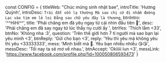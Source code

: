 const CONFIG = {
    titleWeb: "Chúc mừng sinh nhật bae",
    introTitle: 'Hương Quỳnh',
    introDesc: `Trái đất vốn lạ thường
    Mà sao chị cứ đi nhầm đường
    Lạc vào tim em lẻ loi
    Đằng sau chữ yêu đây là thương`,
    btnIntro: '^^HiHi^^',
    title: 'Phải chăng em đã yêu ngay từ cái nhìn đầu tiên 🥰',
    desc: 'Phải chăng em đã say ngay từ lúc thấy nụ cười ấy ',
    btnYes: 'Thích lắm <33',
    btnNo: 'Không nha :3',
    question: 'Trên thế giới hơn 7 tỉ người mà sao bạn lại yêu mình <3',
    btnReply: 'Gửi cho bạn <3',
    reply: 'Yêu thì yêu mà không yêu thì yêu <33333333',
    mess: 'Mình biết mà 🥰. Yêu bạn nhiều nhiều 😘😘',
    messDesc: 'Tối nay ta sẽ mơ về nhau.',
    btnAccept: 'Okiiiii lun <3',
    messLink: 'https://www.facebook.com/profile.php?id=100050806593473'
}
